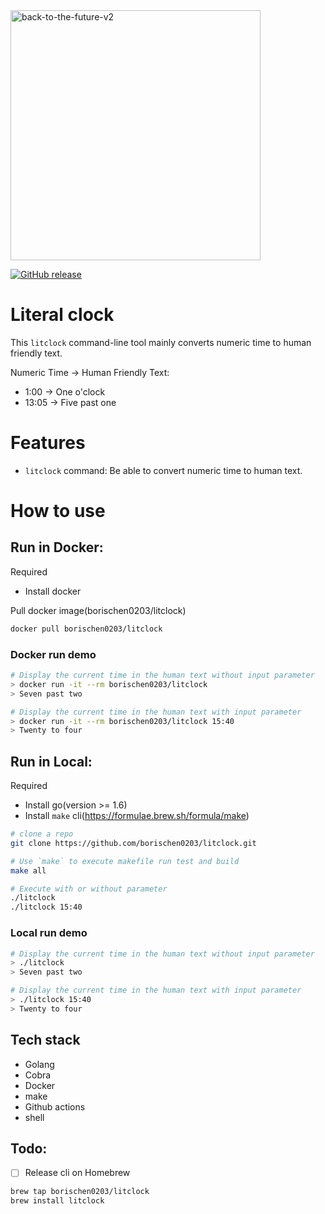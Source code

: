 <img src="https://raw.githubusercontent.com/scraly/gophers/main/back-to-the-future-v2.png" alt="back-to-the-future-v2" width=400>

<p align="Left">
  <p align="Left">
    <a href="https://github.com/borischen0203/litclock/actions/workflows/go.yml"><img alt="GitHub release" src="https://github.com/borischen0203/litclock/actions/workflows/go.yml/badge.svg?logo=github&style=flat-square"></a>
  </p>
</p>

# Literal clock
This `litclock` command-line tool mainly converts numeric time to human friendly text.

Numeric Time -> Human Friendly Text:
- 1:00 -> One o'clock
- 13:05 -> Five past one

# Features
- `litclock` command: Be able to convert numeric time to human text.


# How to use

## Run in Docker:
Required
- Install docker

Pull docker image(borischen0203/litclock)
```bash
docker pull borischen0203/litclock
```
### Docker run demo
```bash
# Display the current time in the human text without input parameter
> docker run -it --rm borischen0203/litclock
> Seven past two

# Display the current time in the human text with input parameter
> docker run -it --rm borischen0203/litclock 15:40
> Twenty to four
```

## Run in Local:

Required
- Install go(version >= 1.6)
- Install `make` cli(https://formulae.brew.sh/formula/make)

```bash
# clone a repo
git clone https://github.com/borischen0203/litclock.git

# Use `make` to execute makefile run test and build
make all

# Execute with or without parameter
./litclock
./litclock 15:40
```
### Local run demo
```bash
# Display the current time in the human text without input parameter
> ./litclock
> Seven past two

# Display the current time in the human text with input parameter
> ./litclock 15:40
> Twenty to four
```

## Tech stack
- Golang
- Cobra
- Docker
- make
- Github actions
- shell

## Todo:
- [ ] Release cli on Homebrew
```bash
brew tap borischen0203/litclock
brew install litclock
```